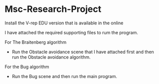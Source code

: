 # Msc-Research-Project
Install the V-rep EDU version that is available in the online

I have attached the required supporting files to rum the program.

For The Braitenberg algorithm 
- Run the Obstacle avoidance scene that I have attached first and then run the Obstacle avoidance algorithm.

For the Bug algorithm
- Run the Bug scene and then run the main program.
